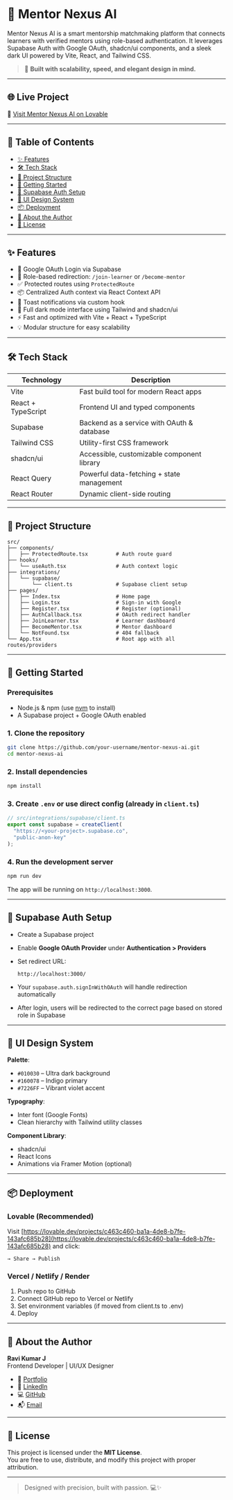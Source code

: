 # 🧠 Mentor Nexus AI

Mentor Nexus AI is a smart mentorship matchmaking platform that connects learners with verified mentors using role-based authentication. It leverages Supabase Auth with Google OAuth, shadcn/ui components, and a sleek dark UI powered by Vite, React, and Tailwind CSS.

> 🎯 **Built with scalability, speed, and elegant design in mind.**

---

## 🌐 Live Project

🔗 [Visit Mentor Nexus AI on Lovable](https://lovable.dev/projects/c463c460-ba1a-4de8-b7fe-143afc685b28)

---

## 📌 Table of Contents

- [✨ Features](#-features)
- [🛠️ Tech Stack](#️-tech-stack)
- [📁 Project Structure](#-project-structure)
- [🚀 Getting Started](#-getting-started)
- [🔐 Supabase Auth Setup](#-supabase-auth-setup)
- [🎨 UI Design System](#-ui-design-system)
- [📦 Deployment](#-deployment)
- [🙋 About the Author](#-about-the-author)
- [📄 License](#-license)

---

## ✨ Features

- 🔐 Google OAuth Login via Supabase
- 🎯 Role-based redirection: `/join-learner` or `/become-mentor`
- ✅ Protected routes using `ProtectedRoute`
- 📦 Centralized Auth context via React Context API
- 💬 Toast notifications via custom hook
- 🎨 Full dark mode interface using Tailwind and shadcn/ui
- ⚡ Fast and optimized with Vite + React + TypeScript
- 💡 Modular structure for easy scalability

---

## 🛠️ Tech Stack

| Technology         | Description                                  |
|--------------------|----------------------------------------------|
| Vite               | Fast build tool for modern React apps        |
| React + TypeScript | Frontend UI and typed components             |
| Supabase           | Backend as a service with OAuth & database   |
| Tailwind CSS       | Utility-first CSS framework                  |
| shadcn/ui          | Accessible, customizable component library   |
| React Query        | Powerful data-fetching + state management    |
| React Router       | Dynamic client-side routing                  |

---

## 📁 Project Structure

```
src/
├── components/
│   ├── ProtectedRoute.tsx         # Auth route guard
├── hooks/
│   └── useAuth.tsx                # Auth context logic
├── integrations/
│   └── supabase/
│       └── client.ts              # Supabase client setup
├── pages/
│   ├── Index.tsx                  # Home page
│   ├── Login.tsx                  # Sign-in with Google
│   ├── Register.tsx               # Register (optional)
│   ├── AuthCallback.tsx           # OAuth redirect handler
│   ├── JoinLearner.tsx            # Learner dashboard
│   ├── BecomeMentor.tsx           # Mentor dashboard
│   └── NotFound.tsx               # 404 fallback
└── App.tsx                        # Root app with all routes/providers
```

---

## 🚀 Getting Started

### Prerequisites

- Node.js & npm (use [nvm](https://github.com/nvm-sh/nvm) to install)
- A Supabase project + Google OAuth enabled

### 1. Clone the repository

```bash
git clone https://github.com/your-username/mentor-nexus-ai.git
cd mentor-nexus-ai
```

### 2. Install dependencies

```bash
npm install
```

### 3. Create `.env` or use direct config (already in `client.ts`)

```ts
// src/integrations/supabase/client.ts
export const supabase = createClient(
  "https://<your-project>.supabase.co",
  "public-anon-key"
);
```

### 4. Run the development server

```bash
npm run dev
```

The app will be running on `http://localhost:3000`.

---

## 🔐 Supabase Auth Setup

- Create a Supabase project
- Enable **Google OAuth Provider** under **Authentication > Providers**
- Set redirect URL:
  ```
  http://localhost:3000/
  ```

- Your `supabase.auth.signInWithOAuth` will handle redirection automatically
- After login, users will be redirected to the correct page based on stored role in Supabase

---

## 🎨 UI Design System

**Palette**:
- `#010030` – Ultra dark background
- `#160078` – Indigo primary
- `#7226FF` – Vibrant violet accent

**Typography**:
- Inter font (Google Fonts)
- Clean hierarchy with Tailwind utility classes

**Component Library**:
- shadcn/ui
- React Icons
- Animations via Framer Motion (optional)

---

## 📦 Deployment

### Lovable (Recommended)

Visit [https://lovable.dev/projects/c463c460-ba1a-4de8-b7fe-143afc685b28](https://lovable.dev/projects/c463c460-ba1a-4de8-b7fe-143afc685b28) and click:

```
→ Share → Publish
```

### Vercel / Netlify / Render

1. Push repo to GitHub
2. Connect GitHub repo to Vercel or Netlify
3. Set environment variables (if moved from client.ts to .env)
4. Deploy

---

## 🙋 About the Author

**Ravi Kumar J**  
Frontend Developer | UI/UX Designer

- 💼 [Portfolio](https://rk-portfolio-orpin.vercel.app/)
- 🔗 [LinkedIn](https://www.linkedin.com/in/ravikumarj27)
- 💻 [GitHub](https://github.com/Whitedevil2004r27)
- 📬 [Email](mailto:ravikumarofficial227@gmail.com)

---

## 📄 License

This project is licensed under the **MIT License**.  
You are free to use, distribute, and modify this project with proper attribution.

---

> Designed with precision, built with passion. 💻✨

